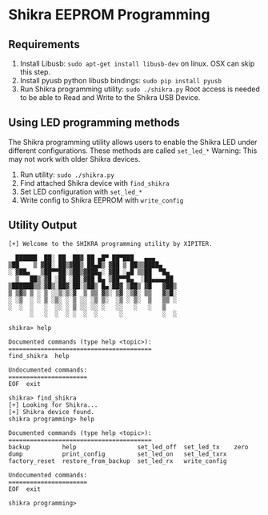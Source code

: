 # Shikra EEPROM Programming

## Requirements

1. Install Libusb: `sudo apt-get install libusb-dev` on linux. OSX can skip this step.
2. Install pyusb python libusb bindings: `sudo pip install pyusb`
3. Run Shikra programming utility: `sudo ./shikra.py` Root access is needed to be able to Read and Write to the Shikra USB Device.

## Using LED programming methods

The Shikra programming utility allows users to enable the Shikra LED under different configurations. These methods are called `set_led_*`
Warning: This may not work with older Shikra devices.

1. Run utility: `sudo ./shikra.py`
2. Find attached Shikra device with `find_shikra`
3. Set LED configuration with `set_led_*`
4. Write config to Shikra EEPROM with `write_config`

## Utility Output

```
[+] Welcome to the SHIKRA programming utility by XIPITER.

  ██████  ██░ ██  ██▓ ██ ▄█▀ ██▀███   ▄▄▄
▒██    ▒ ▓██░ ██▒▓██▒ ██▄█▒ ▓██ ▒ ██▒▒████▄
░ ▓██▄   ▒██▀▀██░▒██▒▓███▄░ ▓██ ░▄█ ▒▒██  ▀█▄
  ▒   ██▒░▓█ ░██ ░██░▓██ █▄ ▒██▀▀█▄  ░██▄▄▄▄██
▒██████▒▒░▓█▒░██▓░██░▒██▒ █▄░██▓ ▒██▒ ▓█   ▓██▒
▒ ▒▓▒ ▒ ░ ▒ ░░▒░▒░▓  ▒ ▒▒ ▓▒░ ▒▓ ░▒▓░ ▒▒   ▓▒█░
░ ░▒  ░ ░ ▒ ░▒░ ░ ▒ ░░ ░▒ ▒░  ░▒ ░ ▒░  ▒   ▒▒ ░
░  ░  ░   ░  ░░ ░ ▒ ░░ ░░ ░   ░░   ░   ░   ▒
      ░   ░  ░  ░ ░  ░  ░      ░           ░  ░

shikra> help

Documented commands (type help <topic>):
========================================
find_shikra  help

Undocumented commands:
======================
EOF  exit

shikra> find_shikra
[+] Looking for Shikra...
[+] Shikra device found.
shikra programming> help

Documented commands (type help <topic>):
========================================
backup         help                 set_led_off  set_led_tx    zero
dump           print_config         set_led_on   set_led_txrx
factory_reset  restore_from_backup  set_led_rx   write_config

Undocumented commands:
======================
EOF  exit

shikra programming>
```
